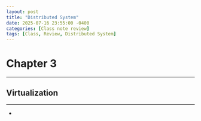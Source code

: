 ```yaml
---
layout: post
title: "Distributed System"
date: 2025-07-16 23:55:00 -0400
categories: [Class note review]
tags: [Class, Review, Distributed System]
---
```


# **Chapter 3**
---
## **Virtualization**
---
- 
